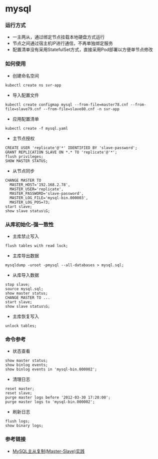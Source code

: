 # mysql

### 运行方式
- 一主两从，通过绑定节点挂载本地硬盘方式运行
- 节点之间通过宿主机IP进行通信，不再单独绑定服务
- 配置清单没有采用StatefulSet方式，直接采用Pod部署以方便单节点修改

### 如何使用
- 创建命名空间
```
kubectl create ns svr-app
```
- 导入配置文件
```
kubectl create configmap mysql --from-file=master78.cnf --from-file=slave79.cnf --from-file=slave80.cnf -n svr-app
```
- 应用配置清单
```
kubectl create -f mysql.yaml
```
- 主节点授权
```
CREATE USER 'replicate'@'*' IDENTIFIED BY 'slave-password';
GRANT REPLICATION SLAVE ON *.* TO 'replicate'@'*';
flush privileges;
SHOW MASTER STATUS;
```
- 从节点同步
```
CHANGE MASTER TO
  MASTER_HOST='192.168.2.78',
  MASTER_USER='replicate',
  MASTER_PASSWORD='slave-password',
  MASTER_LOG_FILE='mysql-bin.000003',
  MASTER_LOG_POS=73;
start slave;
show slave status\G;
```

### 从库初始化-强一致性
- 主库禁止写入
```
flush tables with read lock;
```
- 主库导出数据
```
mysqldump -uroot -pmysql --all-databases > mysql.sql;
```
- 从库导入数据
```
stop slave;
source mysql.sql;
show master status;
CHANGE MASTER TO ...
start slave;
show slave status\G;
```
- 主库恢复写入
```
unlock tables;
```

### 命令参考
- 状态查看
```
show master status;
show binlog events;
show binlog events in 'mysql-bin.000002';
```
- 清理日志
```
reset master;
reset slave;
purge master logs before '2012-03-30 17:20:00';
purge master logs to 'mysql-bin.000002';
```
- 刷新日志
```
flush logs;
show binary logs;
```

### 参考链接
- [MySQL主从复制(Master-Slave)实践](https://www.cnblogs.com/gl-developer/p/6170423.html)
